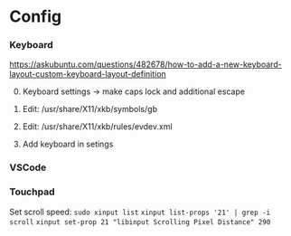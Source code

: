 # Config

### Keyboard

https://askubuntu.com/questions/482678/how-to-add-a-new-keyboard-layout-custom-keyboard-layout-definition

0. Keyboard settings -> make caps lock and additional escape

1. Edit:
/usr/share/X11/xkb/symbols/gb

2. Edit:
/usr/share/X11/xkb/rules/evdev.xml

3. Add keyboard in setings

### VSCode

### Touchpad

Set scroll speed:
`sudo xinput list`
`xinput list-props '21' | grep -i scroll`
`xinput set-prop 21 "libinput Scrolling Pixel Distance" 290`
